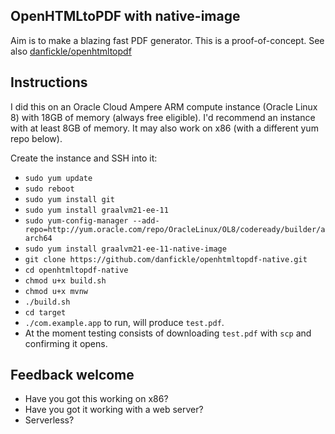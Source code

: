 ## OpenHTMLtoPDF with native-image

Aim is to make a blazing fast PDF generator. This is a proof-of-concept. See also [danfickle/openhtmltopdf](https://github.com/danfickle/openhtmltopdf)

## Instructions

I did this on an Oracle Cloud Ampere ARM compute instance (Oracle Linux 8) with 18GB of memory (always free eligible). I'd recommend an instance with at least 8GB of memory. It may also work on x86 (with a different yum repo below).

Create the instance and SSH into it:
+ `sudo yum update`
+ `sudo reboot`
+ `sudo yum install git`
+ `sudo yum install graalvm21-ee-11`
+ `sudo yum-config-manager --add-repo=http://yum.oracle.com/repo/OracleLinux/OL8/codeready/builder/aarch64`
+ `sudo yum install graalvm21-ee-11-native-image`
+ `git clone https://github.com/danfickle/openhtmltopdf-native.git`
+ `cd openhtmltopdf-native`
+ `chmod u+x build.sh`
+ `chmod u+x mvnw`
+ `./build.sh`
+ `cd target`
+ `./com.example.app` to run, will produce `test.pdf`.
+ At the moment testing consists of downloading `test.pdf` with `scp` and confirming it opens.

## Feedback welcome
+ Have you got this working on x86?
+ Have you got it working with a web server?
+ Serverless?
